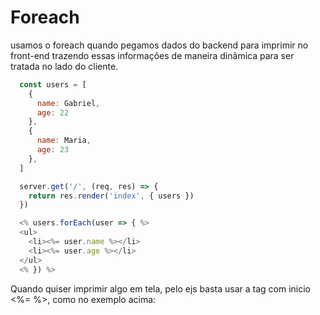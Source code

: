 # Foreach

usamos o foreach quando pegamos dados do backend para imprimir no front-end trazendo essas informações de maneira dinâmica para ser tratada no lado do cliente.

```js
  const users = [
    {
      name: Gabriel,
      age: 22
    },
    {
      name: Maria,
      age: 23
    },
  ]

  server.get('/', (req, res) => {
    return res.render('index', { users })
  })
```

```js
  <% users.forEach(user => { %>
  <ul>
    <li><%= user.name %></li>
    <li><%= user.age %></li>
  </ul>
  <% }) %>
```

Quando quiser imprimir algo em tela, pelo ejs basta usar a tag com inicio <%= %>, como no exemplo acima:
